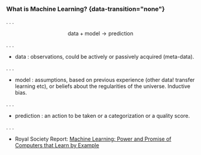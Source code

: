 ### What is Machine Learning? {data-transition="none"}

. . .

$$ \text{data} + \text{model} \rightarrow \text{prediction}$$

. . .

-   $\text{data}$ : observations, could be actively or passively
    acquired (meta-data).

. . .

-   $\text{model}$ : assumptions, based on previous experience (other data!
    transfer learning etc), or beliefs about the regularities of
    the universe. Inductive bias.

. . .

-   $\text{prediction}$ : an action to be taken or a categorization or a
    quality score.

. . .

-   Royal Society Report:
[Machine Learning: Power and Promise of Computers that Learn by Example](https://royalsociety.org/~/media/policy/projects/machine-learning/publications/machine-learning-report.pdf)
